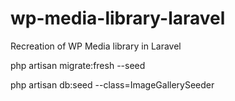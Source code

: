 # wp-media-library-laravel
Recreation of WP Media library in Laravel

php artisan migrate:fresh --seed

php artisan db:seed --class=ImageGallerySeeder